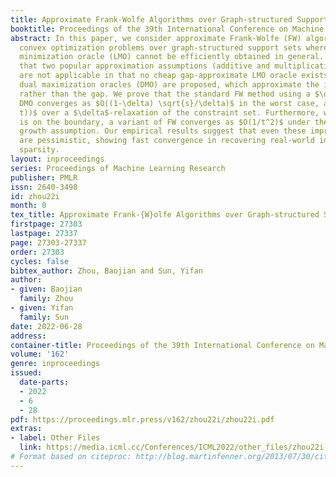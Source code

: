 ```yaml
---
title: Approximate Frank-Wolfe Algorithms over Graph-structured Support Sets
booktitle: Proceedings of the 39th International Conference on Machine Learning
abstract: In this paper, we consider approximate Frank-Wolfe (FW) algorithms to solve
  convex optimization problems over graph-structured support sets where the linear
  minimization oracle (LMO) cannot be efficiently obtained in general. We first demonstrate
  that two popular approximation assumptions (additive and multiplicative gap errors)
  are not applicable in that no cheap gap-approximate LMO oracle exists. Thus, approximate
  dual maximization oracles (DMO) are proposed, which approximate the inner product
  rather than the gap. We prove that the standard FW method using a $\delta$-approximate
  DMO converges as $O((1-\delta) \sqrt{s}/\delta)$ in the worst case, and as $O(L/(\delta^2
  t))$ over a $\delta$-relaxation of the constraint set. Furthermore, when the solution
  is on the boundary, a variant of FW converges as $O(1/t^2)$ under the quadratic
  growth assumption. Our empirical results suggest that even these improved bounds
  are pessimistic, showing fast convergence in recovering real-world images with graph-structured
  sparsity.
layout: inproceedings
series: Proceedings of Machine Learning Research
publisher: PMLR
issn: 2640-3498
id: zhou22i
month: 0
tex_title: Approximate Frank-{W}olfe Algorithms over Graph-structured Support Sets
firstpage: 27303
lastpage: 27337
page: 27303-27337
order: 27303
cycles: false
bibtex_author: Zhou, Baojian and Sun, Yifan
author:
- given: Baojian
  family: Zhou
- given: Yifan
  family: Sun
date: 2022-06-28
address:
container-title: Proceedings of the 39th International Conference on Machine Learning
volume: '162'
genre: inproceedings
issued:
  date-parts:
  - 2022
  - 6
  - 28
pdf: https://proceedings.mlr.press/v162/zhou22i/zhou22i.pdf
extras:
- label: Other Files
  link: https://media.icml.cc/Conferences/ICML2022/other_files/zhou22i-supp.zip
# Format based on citeproc: http://blog.martinfenner.org/2013/07/30/citeproc-yaml-for-bibliographies/
---
```

